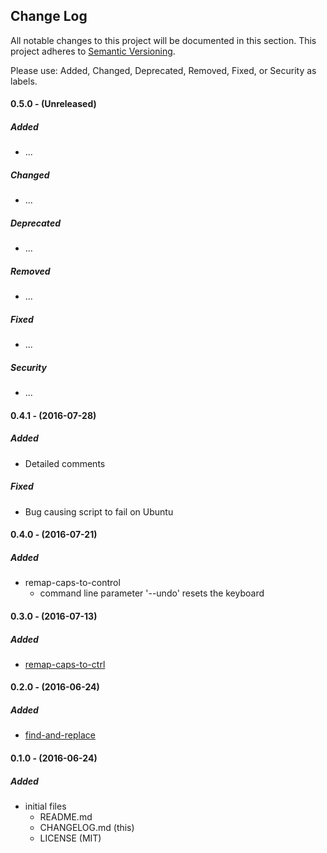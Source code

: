 ## Change Log

All notable changes to this project will be documented in this section. This
project adheres to [Semantic Versioning](http://semver.org/).

Please use: Added, Changed, Deprecated, Removed, Fixed, or Security as labels.
<br>

#### 0.5.0 - (Unreleased)
##### Added
* ...

##### Changed
* ...

##### Deprecated
* ...

##### Removed
* ...

##### Fixed
* ...

##### Security
* ...

#### 0.4.1 - (2016-07-28)
##### Added
* Detailed comments

##### Fixed
* Bug causing script to fail on Ubuntu

#### 0.4.0 - (2016-07-21)
##### Added
* remap-caps-to-control
  * command line parameter '--undo' resets the keyboard

#### 0.3.0 - (2016-07-13)
##### Added
* [remap-caps-to-ctrl](bin/remap-caps-to-ctrl)

#### 0.2.0 - (2016-06-24)
##### Added
* [find-and-replace](bin/find-and-replace)

#### 0.1.0 - (2016-06-24)
##### Added
* initial files
  * README.md
  * CHANGELOG.md (this)
  * LICENSE (MIT)

